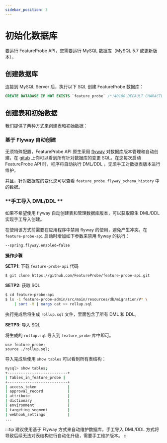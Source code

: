 ```yaml
---
sidebar_position: 3
---
```


# 初始化数据库

要运行 FeatureProbe API，您需要运行 MySQL 数据库（MySQL 5.7 或更新版本）。

## 创建数据库

连接到 MySQL Server 后，执行以下 SQL 创建 FeatureProbe 数据库：

```sql
CREATE DATABASE IF NOT EXISTS `feature_probe` /*!40100 DEFAULT CHARACTER SET utf8 */;
```



## 创建表和初始数据

我们提供了两种方式来创建表和初始数据：

### **基于 Flyway 自动创建**

无须特殊配置，FeatureProbe API 原生采用 [flyway](https://flywaydb.org/) 对数据库版本管理和自动创建，在 [gitub](https://github.com/FeatureProbe/feature-probe-api/tree/main/feature-probe-admin/src/main/resources/db/migration) 上你可以看到所有针对数据库的变更 SQL。在您每次启动 FeatureProbe API 时，程序将自动执行 DML/DDL ，无须手工对数据表版本进行维护。

并且，针对数据库的变化您可以查看 `feature_probe.flyway_schema_history` 中的数据。



### **手工导入 DML/DDL **

如果不希望使用 flyway 自动创建表和管理数据库版本，可以获取原生 DML/DDL 实现手工导入创建。

在使用该方式前需要在应用程序中禁用 flyway 的使用，避免产生冲突。在 `feature-probe-api` 启动时增加如下参数来禁用 flyway 的执行：

```bash
--spring.flyway.enabled=false
```

**操作步骤**

**SETP1**: 下载 `feature-probe-api` 代码

```bash
$ git clone https://github.com/FeatureProbe/feature-probe-api.git
```

**SETP2**: 获取 SQL

```bash
$ cd feature-probe-api
$ ls -1 feature-probe-admin/src/main/resources/db/migration/V* \
	| sort -V | xargs cat >> rollup.sql
```

执行完成后将生成 `rollup.sql` 文件，里面包含了所有 DML 和 DDL。

**SETP3**: 导入 SQL

将生成的 `rollup.sql` 导入到 `feature_probe` 库中即可。

```
use feature_probe;
source ./rollup.sql;
```

导入完成后使用 `show tables` 可以看到所有表结构：

```bash
mysql> show tables;
+---------------------------+
| Tables_in_feature_probe |
+---------------------------+
| access_token              |
| approval_record           |
| attribute                 |
| dictionary                |
| environment               |
| targeting_segment         |
| webhook_settings          |
...
```

:::tip
建议使用基于 Flyway 方式来自动维护数据库，手工导入 DML/DDL 方式将导致后续无法对表结构进行自动化升级，需要手工维护版本。
:::

